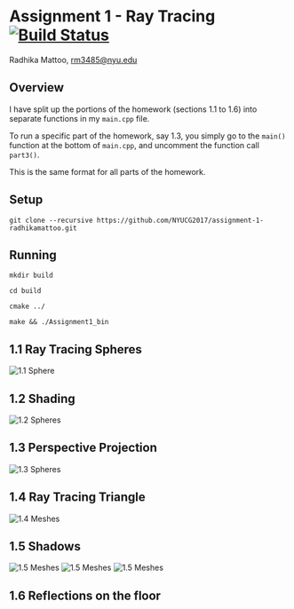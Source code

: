 # Assignment 1 - Ray Tracing [![Build Status](https://travis-ci.com/NYUCG2017/assignment-1-radhikamattoo.svg?token=DKU6y6MTDpMMtsxTr53h&branch=master)](https://travis-ci.com/NYUCG2017/assignment-1-radhikamattoo)

Radhika Mattoo, rm3485@nyu.edu
## Overview
I have split up the portions of the homework (sections 1.1 to 1.6) into separate functions in my `main.cpp` file.

To run a specific part of the homework, say 1.3, you simply go to the `main()` function at the bottom of `main.cpp`, and uncomment the function call `part3()`.

This is the same format for all parts of the homework.

## Setup
`git clone --recursive https://github.com/NYUCG2017/assignment-1-radhikamattoo.git`


## Running

`mkdir build`

`cd build`

`cmake ../`

`make && ./Assignment1_bin`

## 1.1 Ray Tracing Spheres
![1.1 Sphere](screenshots/1.1/3_spheres.png)

## 1.2 Shading
![1.2 Spheres](screenshots/1.2/3_spheres.png)

## 1.3 Perspective Projection
![1.3 Spheres](screenshots/1.3/3_spheres.png)

## 1.4 Ray Tracing Triangle
![1.4 Meshes](screenshots/1.4/1.4.png)

## 1.5 Shadows
![1.5 Meshes](screenshots/1.5/1.5_light_pos_-1_1_1.png)
![1.5 Meshes](screenshots/1.5/1.5_light_pos_0_0_1.png )
![1.5 Meshes](screenshots/1.5/1.5_light_pos_1_-1_1.png)

## 1.6 Reflections on the floor
